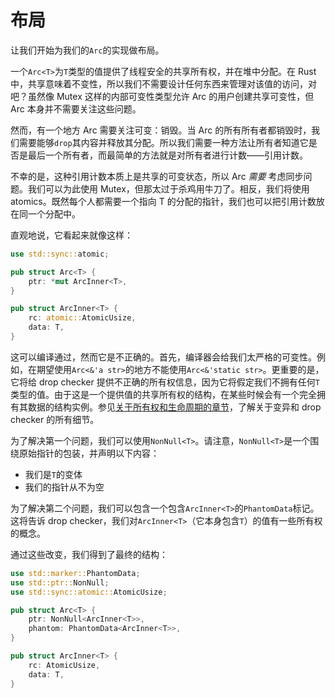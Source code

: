 # 布局

让我们开始为我们的`Arc`的实现做布局。

一个`Arc<T>`为`T`类型的值提供了线程安全的共享所有权，并在堆中分配。在 Rust 中，共享意味着不变性，所以我们不需要设计任何东西来管理对该值的访问，对吧？虽然像 Mutex 这样的内部可变性类型允许 Arc 的用户创建共享可变性，但 Arc 本身并不需要关注这些问题。

然而，有一个地方 Arc 需要关注可变：销毁。当 Arc 的所有所有者都销毁时，我们需要能够`drop`其内容并释放其分配。所以我们需要一种方法让所有者知道它是否是最后一个所有者，而最简单的方法就是对所有者进行计数——引用计数。

不幸的是，这种引用计数本质上是共享的可变状态，所以 Arc _需要_ 考虑同步问题。我们可以为此使用 Mutex，但那太过于杀鸡用牛刀了。相反，我们将使用 atomics。既然每个人都需要一个指向 T 的分配的指针，我们也可以把引用计数放在同一个分配中。

直观地说，它看起来就像这样：

```rust
use std::sync::atomic;

pub struct Arc<T> {
    ptr: *mut ArcInner<T>,
}

pub struct ArcInner<T> {
    rc: atomic::AtomicUsize,
    data: T,
}
```

这可以编译通过，然而它是不正确的。首先，编译器会给我们太严格的可变性。例如，在期望使用`Arc<&'a str>`的地方不能使用`Arc<&'static str>`。更重要的是，它将给 drop checker 提供不正确的所有权信息，因为它将假定我们不拥有任何`T`类型的值。由于这是一个提供值的共享所有权的结构，在某些时候会有一个完全拥有其数据的结构实例。参见[关于所有权和生命周期的章节](../ownership.md)，了解关于变异和 drop checker 的所有细节。

为了解决第一个问题，我们可以使用`NonNull<T>`。请注意，`NonNull<T>`是一个围绕原始指针的包装，并声明以下内容：

* 我们是`T`的变体
* 我们的指针从不为空

为了解决第二个问题，我们可以包含一个包含`ArcInner<T>`的`PhantomData`标记。这将告诉 drop checker，我们对`ArcInner<T>`（它本身包含`T`）的值有一些所有权的概念。

通过这些改变，我们得到了最终的结构：

```rust
use std::marker::PhantomData;
use std::ptr::NonNull;
use std::sync::atomic::AtomicUsize;

pub struct Arc<T> {
    ptr: NonNull<ArcInner<T>>,
    phantom: PhantomData<ArcInner<T>>,
}

pub struct ArcInner<T> {
    rc: AtomicUsize,
    data: T,
}
```
